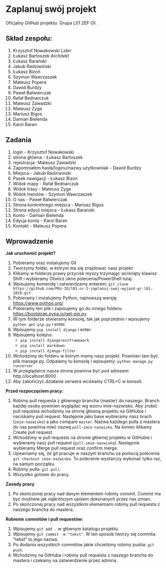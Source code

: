# Zaplanuj swój projekt
Oficjalny GitHub projektu. Grupa L01 2EF-DI.

## Skład zespołu:
 1. Krzysztof Nowakowski *Lider*
 2. Łukasz Bartoszek *Architekt*
 3. Łukasz Barański
 4. Jakub Radziwiński
 5. Łukasz Bizoń
 6. Szymon Wawrzaszek
 7. Mateusz Popera
 8. Dawid Burdzy
 9. Paweł Balwierczak
 10. Rafał Bednarczuk
 11. Mateusz Zawadzki
 12. Mateusz Zyga
 13. Mariusz Bigos
 14. Damian Bielenda
 15. Karol Baran
 
 ## Zadania
1. login - Krzysztof Nowakowski
2. strona główna - Łukasz Bartoszek
3. rejestracja- Mateusz Zawadzki 
4. Zapomniałem hasła/loginu/nazwy użytkowniak - Dawid Burdzy
5. Miejsca - Jakub Radziwinski
6. Pasek nawigacji - Łukasz Bizon    
7. Widok mapy - Rafał Bednarczuk 
8. Widok trasy - Mateusz Zyga
9. Widok trendów - Szymon Wawrzaszek
10. O nas - Paweł Balwierczak 
11. Strona konkretnego miejsca - Mariusz Bigos	
12. Strona edycji miejsca - Łukasz Baranski
13. Konto - Damian Bielenda 
14. Edycja konta - Karol Baran 
15. Kontakt - Mateusz Popera 
 
 
## Wprowadzenie
**Jak uruchomić projekt?**
 1. Pobieramy oraz instalujemy Git
 2. Tworzymy folder, w którym ma się znajdować nasz projekt
 3. Klikamy w folderze prawy przycisk myszy trzymając wciśnięty klawisz Shift i wybieramy Otwórz okno polecenia/PowerShell tutaj.
 4. Wpisujemy komendę i zatwierdzamy enterem:
   `git clone https://github.com/PRz-IO/l01-nr-2-zaplanuj-swoj-wyjazd-gr-l01-2018.git`
 5. Pobieramy i instalujemy Python, najnowszą wersję: 
    https://www.python.org/
 6. Pobieramy ten plik i zapisujemy go do innego folderu:
	https://bootstrap.pypa.io/get-pip.py
 7. W tym folderze otwieramy konsolę, tak jak poprzednio i wpisujemy `python get-pip.py` i enter.
 8. Wpisujemy `pip install django` i enter.
 9. Wpisujemy kolejno:
    * `pip install djangorestframework`
	* `pip install markdown`
	* `pip install django-filter`
 10. Wchodzimy do folderu w którym mamy nasz projekt. Powinien tam być plik manage.py. Odpalamy tu konsolę i wpisujemy:
	`python manage.py runserver`
 11. W przeglądarce nasza strona powinna być pod adresem:
	http://localhost:8000
 12. Aby zakończyć działanie serwera wciskamy CTRL+C w konsoli.
	
**Przed rozpoczęciem pracy:**
 1. Robimy pull requesta z głównego brancha (master) do naszego. Branch każdej osoby powinien wyglądać wg wzoru imie-nazwisko. Aby zrobić pull requesta wchodzimy na stronę główną projektu na GitHubie i naciskamy pull request. Następnie jako base wybieramy nasz brach (`imie-nazwisko`) a jako compare `master`. Nazwa każdego pulla z mastera do nas powinna mieć nazwę `pull-imie-nazwisko`. Na koniec klikamy Create pull request. 
 2. Wchodzimy w pull requests na stronie głównej projektu w GitHubie i wybieramy nasz pull request (`pull-imie-nazwisko`). Następnie wybieramy Merge pull request oraz confirm merge.
 3. Upewniamy się, że git pracuje w naszym branchu za pomocą polecenia `git checkout imie-nazwisko`. To polecenie wystarczy wykonać tylko raz, na samym początku.
 4. Robimy pulla: `git pull`.
 5. Wszystko gotowe do pracy.

**Zasady pracy**
 1. Po skończonej pracy nad danym elementem robimy commit. Commit ma być możliwie jak najkrótszym opisem dokonanych przez nas zmian.
 2. Po skończonej pracy nad wszystkimi elementami robimy pull requesta z naszego brancha do mastera.

**Robienie commitów i pull requestów:**
 1. Wpisujemy `git add .` w głównym katalogu projektu.
 2. Wpisujemy `git commit -m "tekst"`. W ten sposób tworzy się commita. "tekst" to jego nazwa.
 3. Po dodaniu wszystkich commitów jakie chcieliśmy robimy pusha: `git push`.
 4. Wchodzimy na GitHuba i robimy pull requesta z naszego brancha do mastera i czekamy na zatwierdzenie przez admina.
